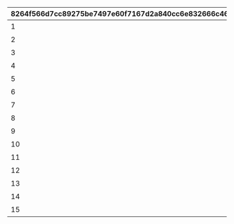 |8264f566d7cc89275be7497e60f7167d2a840cc6e832666c46d56679e8172e2b|545250d4086659483445e7b175948deaab4f04dad93bcfa85f16c7f8d9a874b9|c1bc4caecc0c779750acc8aa665d558d0e67a1f5a3feedefcba3df7a1f39dfba|f0e2937ce745b5eb4575b1f17c9e48267cd69ae9081fd1e0cdc8a571e4bfacc6|0528711d36564e334aa6b3fcf2e842b542c0d6fd72971c10d0118efa0df8df5a|2fc8a599c4fd2f9d93969ace159fbcc6ac538b83a4b0030c009b7da5334cb54f|5241f04a77d5162242284cc888f64e47b4415cded27218095907acb3c7271b3e|4dbd3607f54523c0c66544da5048602ee4dd51d62d018d07cb8319eee4a01a4f|a428f7c54fa5499ffeb38aa238c1e24ceb12d2674baf97c878777d463b752c5a|809fbbeb9516598251c5820ccf58c691bcc388c1d80f849cad39c86c3f1bd5d6|
| --- | --- | --- | --- | --- | --- | --- | --- | --- | --- |
|1|2|1000|2|訓練はまだ\nここからですわ|調子が上がって\nきたなっ|vo_minigame_1013_icon_1_002_001|vo_minigame_1013_icon_2_002_001|3000|2|
|2|2|5000|2|クスクス、悪くない\n流れですわね|ほらほら、\nまだいけるだろ？|vo_minigame_1013_icon_1_003_001|vo_minigame_1013_icon_2_003_001|3000|2|
|3|2|10000|3|すばらしい\n記録ですわ|へへっ、おまえら\nやるじゃねえか！|vo_minigame_1013_icon_1_004_001|vo_minigame_1013_icon_2_004_001|3000|2|
|4|3|10000|3|乗りに乗って\nいますわね|あたしたちはまだ\n止まらねえぜ！|vo_minigame_1013_icon_1_005_001|vo_minigame_1013_icon_2_005_001|3000|2|
|5|3|10000|3|まだまだ行きます\nついてきなさい|見てろよ！\nマコト班の快進撃だ！|vo_minigame_1013_icon_1_005_002|vo_minigame_1013_icon_2_005_002|3000|2|
|6|3|10000|3|エリコ班の\n本領発揮ですわ！|うおぉぉっ！\n絶好調だぜ！|vo_minigame_1013_icon_1_005_003|vo_minigame_1013_icon_2_005_003|3000|2|
|7|4|0|3|ここからは\n前人未到の領域です！|どこまで行けるか\n楽しみだなっ！|vo_minigame_1013_icon_1_006_001|vo_minigame_1013_icon_2_006_001|3000|2|
|8|5|1|4|厄介でしたわ…|まだ諦めんなよっ|vo_minigame_1013_icon_1_007_001|vo_minigame_1013_icon_2_007_001|1000|3|
|9|5|1|4|油断大敵です|冷やっとしたぜ…！|vo_minigame_1013_icon_1_007_002|vo_minigame_1013_icon_2_007_002|1000|3|
|10|5|1|4|忌々しいっ…|弱音を吐くなっ|vo_minigame_1013_icon_1_007_003|vo_minigame_1013_icon_2_007_003|1000|3|
|11|6|99|3|大所帯ですわね|マコト班集合！|vo_minigame_1013_icon_1_008_001|vo_minigame_1013_icon_2_008_001|1500|4|
|12|6|99|3|エリコ班へようこそ|連携してくぞ！|vo_minigame_1013_icon_1_008_002|vo_minigame_1013_icon_2_008_002|1500|4|
|13|8|0|6|ナナカちゃんに\nお任せあれ|みんなに力を！|vo_minigame_1013_icon_1_020_001|vo_minigame_1013_icon_2_020_001|3000|1|
|14|9|0|7|はっはっは！\n任せろ！|任せてくれたまえ|vo_minigame_1013_icon_1_022_001|vo_minigame_1013_icon_2_022_001|3000|1|
|15|10|0|8|どんどんいくわよ|ほな、いきまひょか|vo_minigame_1013_icon_1_023_001|vo_minigame_1013_icon_2_023_001|3000|1|